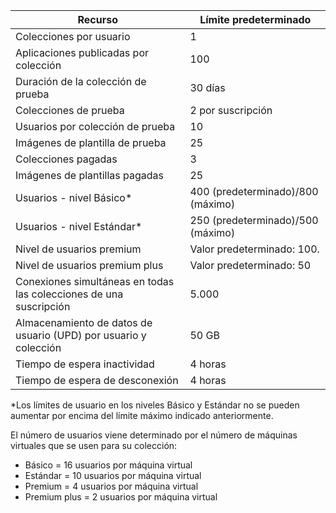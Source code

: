 
| Recurso | Límite predeterminado |
| --- | --- |
| Colecciones por usuario |1 |
| Aplicaciones publicadas por colección |100 |
| Duración de la colección de prueba |30 días |
| Colecciones de prueba |2 por suscripción |
| Usuarios por colección de prueba |10 |
| Imágenes de plantilla de prueba |25 |
| Colecciones pagadas |3 |
| Imágenes de plantillas pagadas |25 |
| Usuarios - nivel Básico* |400 (predeterminado)/800 (máximo) |
| Usuarios - nivel Estándar* |250 (predeterminado)/500 (máximo) |
| Nivel de usuarios premium |Valor predeterminado: 100. |
| Nivel de usuarios premium plus |Valor predeterminado: 50 |
| Conexiones simultáneas en todas las colecciones de una suscripción |5.000 |
| Almacenamiento de datos de usuario (UPD) por usuario y colección |50 GB |
| Tiempo de espera inactividad |4 horas |
| Tiempo de espera de desconexión |4 horas |

*Los límites de usuario en los niveles Básico y Estándar no se pueden aumentar por encima del límite máximo indicado anteriormente. 

El número de usuarios viene determinado por el número de máquinas virtuales que se usen para su colección:

* Básico = 16 usuarios por máquina virtual
* Estándar = 10 usuarios por máquina virtual
* Premium = 4 usuarios por máquina virtual
* Premium plus = 2 usuarios por máquina virtual



<!--HONumber=Nov16_HO3-->


